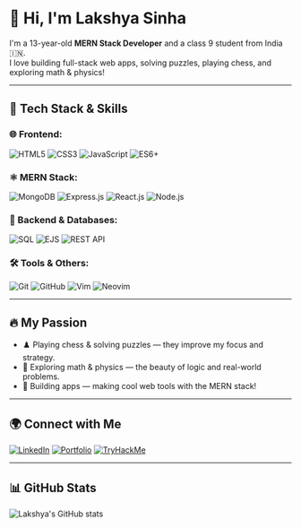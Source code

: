 # 👋 Hi, I'm Lakshya Sinha

I'm a 13-year-old **MERN Stack Developer** and a class 9 student from India 🇮🇳.  
I love building full-stack web apps, solving puzzles, playing chess, and exploring math & physics!

---

## 🚀 Tech Stack & Skills

### 🌐 Frontend:
![HTML5](https://img.shields.io/badge/-HTML5-E34F26?logo=html5)
![CSS3](https://img.shields.io/badge/-CSS3-1572B6?logo=css3)
![JavaScript](https://img.shields.io/badge/-JavaScript-F7DF1E?logo=javascript)
![ES6+](https://img.shields.io/badge/-ES6+-F7DF1E?logo=javascript)

### ⚛️ MERN Stack:
![MongoDB](https://img.shields.io/badge/-MongoDB-47A248?logo=mongodb)
![Express.js](https://img.shields.io/badge/-Express.js-000000?logo=express)
![React.js](https://img.shields.io/badge/-React.js-61DAFB?logo=react)
![Node.js](https://img.shields.io/badge/-Node.js-339933?logo=node.js)

### 🧠 Backend & Databases:
![SQL](https://img.shields.io/badge/-SQL-4479A1?logo=mysql)
![EJS](https://img.shields.io/badge/-EJS-B4CA65?logo=ejs)
![REST API](https://img.shields.io/badge/-REST%20API-02569B?logo=api)

### 🛠️ Tools & Others:
![Git](https://img.shields.io/badge/-Git-F05032?logo=git)
![GitHub](https://img.shields.io/badge/-GitHub-181717?logo=github)
![Vim](https://img.shields.io/badge/-Vim-019733?logo=vim)
![Neovim](https://img.shields.io/badge/-Neovim-57A143?logo=neovim)

---

## 🔥 My Passion
- ♟️ Playing chess & solving puzzles — they improve my focus and strategy.
- 🧮 Exploring math & physics — the beauty of logic and real-world problems.
- 🧠 Building apps — making cool web tools with the MERN stack!

---

## 🌍 Connect with Me
[![LinkedIn](https://img.shields.io/badge/-LinkedIn-0A66C2?logo=linkedin)](https://www.linkedin.com/in/lakshya-sinha-a69030344/)
[![Portfolio](https://img.shields.io/badge/-Portfolio-FF69B4?logo=vercel)](https://lakshya-9xiw.onrender.com/portfolio)
[![TryHackMe](https://img.shields.io/badge/-TryHackMe-212C42?logo=tryhackme)](https://tryhackme.com/p/like.lakshya)

---

## 📊 GitHub Stats
![Lakshya's GitHub stats](https://github-readme-stats.vercel.app/api?username=lakshya-sinha&show_icons=true&theme=radical)

